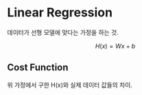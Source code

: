 # Linear Regression

데이터가 선형 모델에 맞다는 가정을 하는 것.

$$
H(x) = W x + b
$$

## Cost Function

위 가정에서 구한 H(x)와 실제 데이터 값들의 차이.


